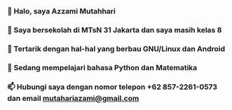 ### 👋 Halo, saya Azzami Mutahhari
### 🏫 Saya bersekolah di MTsN 31 Jakarta dan saya masih kelas 8
### 👀 Tertarik dengan hal-hal yang berbau GNU/Linux dan Android
### 🌱 Sedang mempelajari bahasa Python dan Matematika
### 📫 Hubungi saya dengan nomor telepon +62 857-2261-0573 dan email mutahariazami@gmail.com
